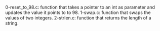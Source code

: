0-reset_to_98.c: function that takes a pointer to an int as parameter and updates the value it points to to 98.
1-swap.c: function that swaps the values of two integers.
2-strlen.c: function that returns the length of a string.
